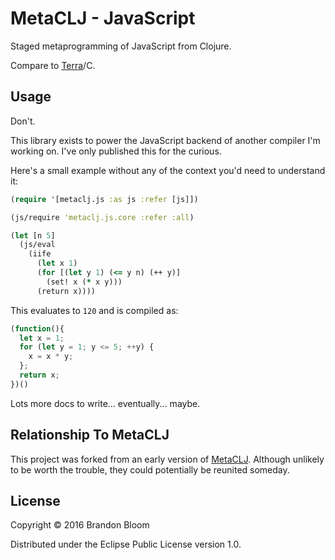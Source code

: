 # MetaCLJ - JavaScript

Staged metaprogramming of JavaScript from Clojure.

Compare to [Terra][1]/C.


## Usage

Don't.

This library exists to power the JavaScript backend of another compiler I'm
working on. I've only published this for the curious.

Here's a small example without any of the context you'd need to understand it:

```clojure
(require '[metaclj.js :as js :refer [js]])

(js/require 'metaclj.js.core :refer :all)

(let [n 5]
  (js/eval
    (iife
      (let x 1)
      (for [(let y 1) (<= y n) (++ y)]
        (set! x (* x y)))
      (return x))))
```

This evaluates to `120` and is compiled as:

```javascript
(function(){
  let x = 1;
  for (let y = 1; y <= 5; ++y) {
    x = x * y;
  };
  return x;
})()
```

Lots more docs to write... eventually... maybe.


## Relationship To MetaCLJ

This project was forked from an early version of [MetaCLJ][2]. Although
unlikely to be worth the trouble, they could potentially be reunited someday.


## License

Copyright © 2016 Brandon Bloom

Distributed under the Eclipse Public License version 1.0.


[1]: http://terralang.org
[2]: https://github.com/brandonbloom/metaclj
